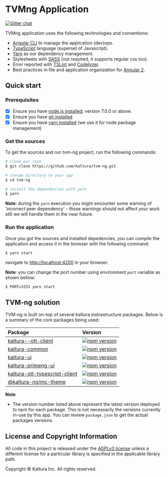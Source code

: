 # TVMng Application

[![Gitter chat](https://badges.gitter.im/kaltura-ng/tvm-ng.png)](https://gitter.im/kaltura-ng/tvm-ng)
  
TVMng application uses the following technologies and conventions:
* [Angular CLI](https://cli.angular.io/) to manage the application (dev)ops.
* [TypeScript](http://www.typescriptlang.org/) language (superset of Javascript).
* [Yarn](https://yarnpkg.com/en/) as our dependency management.
* Stylesheets with [SASS](http://sass-lang.com/) (not required, it supports regular css too).
* Error reported with [TSLint](http://palantir.github.io/tslint/) and [Codelyzer](https://github.com/mgechev/codelyzer).
* Best practices in file and application organization for [Angular 2]({https://angular.io/).

## Quick start

### Prerequisites

- [x] Ensure you have [node.js installed](https://nodejs.org/en/download/current/), version 7.0.0 or above. 
- [x] Ensure you have [git installed](https://git-for-windows.github.io/) 
- [x] Ensure you have [yarn installed](https://yarnpkg.com/lang/en/docs/install/) (we use it for node package management) 

### Get the sources
To get the sources and run tvm-ng project, run the following commands: 

```bash
# clone our repo
$ git clone https://github.com/kaltura/tvm-ng.git 

# change directory to your app
$ cd tvm-ng

# install the dependencies with yarn
$ yarn
```

**Note**: during the `yarn` execution you might encounter some warning of 'incorrect peer dependency' - those warnings should not affect your work still we will handle them in the near future.


### Run the application
Once you got the sources and installed depedencies, you can compile the application and access it in the browser with the following command:
```
$ yarn start
```
navigate to [http://localhost:4200](http://localhost:4200) in your browser.

**Note**: you can change the port number using environment `port` variable as shown bellow:
```bash
$ PORT=3333 yarn start
```

## TVM-ng solution
TVM-ng is built on-top of several kaltura instrastructure packages. 
Below is a summary of the core packages being used:

 Package | Version  |
|:-------|:-------|
|  [kaltura--ott-client](https://www.npmjs.com/package/@kaltura-ng/kaltura-ott-client) | [![npm version](https://badge.fury.io/js/%40kaltura-ng%2Fkaltura-ott-client.svg)](https://badge.fury.io/js/%40kaltura-ng%2Fkaltura-ott-client) |
| [kaltura-common](https://www.npmjs.com/package/@kaltura-ng/kaltura-common) | [![npm version](https://badge.fury.io/js/%40kaltura-ng%2Fkaltura-common.svg)](https://badge.fury.io/js/%40kaltura-ng%2Fkaltura-common) |
| [kaltura-ui](https://www.npmjs.com/package/@kaltura-ng/kaltura-ui) | [![npm version](https://badge.fury.io/js/%40kaltura-ng%2Fkaltura-ui.svg)](https://badge.fury.io/js/%40kaltura-ng%2Fkaltura-ui) |
| [kaltura-primeng-ui](https://www.npmjs.com/package/@kaltura-ng/kaltura-primeng-ui) |[![npm version](https://badge.fury.io/js/%40kaltura-ng%2Fkaltura-primeng-ui.svg)](https://badge.fury.io/js/%40kaltura-ng%2Fkaltura-primeng-ui) |
| [kaltura-ott-typescript-client](https://www.npmjs.com/package/kaltura-ott-typescript-client) | [![npm version](https://badge.fury.io/js/kaltura-ott-typescript-client.svg)](https://badge.fury.io/js/kaltura-ott-typescript-client) |
| [@kaltura-ng/mc-theme](https://www.npmjs.com/package/@kaltura-ng/mc-theme) | [![npm version](https://badge.fury.io/js/%40kaltura-ng%2Fmc-theme.svg)](https://badge.fury.io/js/%40kaltura-ng%2Fmc-theme)
**Note**

- The version number listed above represent the latest version deployed to npm for each package. This is not necessarily the versions currently in-use by this app. You can review `package.json` to get the actual packages versions.


## License and Copyright Information
All code in this project is released under the [AGPLv3 license](http://www.gnu.org/licenses/agpl-3.0.html) unless a different license for a particular library is specified in the applicable library path.

Copyright © Kaltura Inc. All rights reserved.
